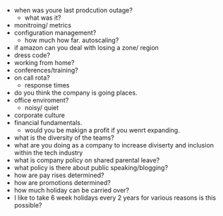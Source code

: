 - when was youre last prodcution outage?
  - what was it? 
- monitroing/ metrics
- configuration management?
  - how much how far. autoscaling? 
- if amazon can you deal with losing a zone/ region 
- dress code? 
- working from home? 
- conferences/training?
- on call rota?
  - response times
- do you think the company is going places. 
- office enviroment? 
  - noisy/ quiet
- corporate culture
- financial fundamentals.
  - would you be makign a profit if you wenrt expanding.
- what is the diversity of the teams?
- what are you doing as a company to increase diviserty and inclusion within the tech industry
- what is company policy on shared parental leave?
- what policy is there about public speaking/blogging?
- how are pay rises determined?
- how are promotions determined?
- how much holiday can be carried over?
- I like to take 6 week holidays every 2 years for various reasons is this possible?

